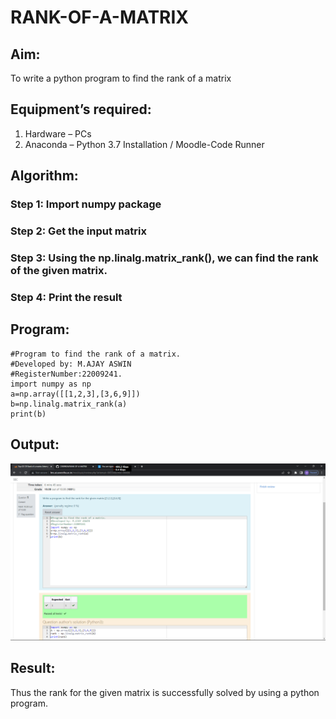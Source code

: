 # RANK-OF-A-MATRIX
## Aim:
To write a python program to find the rank of a matrix
## Equipment’s required:
1. 	Hardware – PCs
2. 	Anaconda – Python 3.7 Installation / Moodle-Code Runner
## Algorithm:
### Step 1: Import numpy package
### Step 2: Get the input matrix
### Step 3: Using the np.linalg.matrix_rank(), we can find the rank of the given matrix.
### Step 4: Print the result
## Program:
```
#Program to find the rank of a matrix.
#Developed by: M.AJAY ASWIN
#RegisterNumber:22009241.
import numpy as np
a=np.array([[1,2,3],[3,6,9]])
b=np.linalg.matrix_rank(a)
print(b)
```
## Output:
![output](output.png)

## Result:
Thus the rank for the given matrix is successfully solved by  using a python program.

